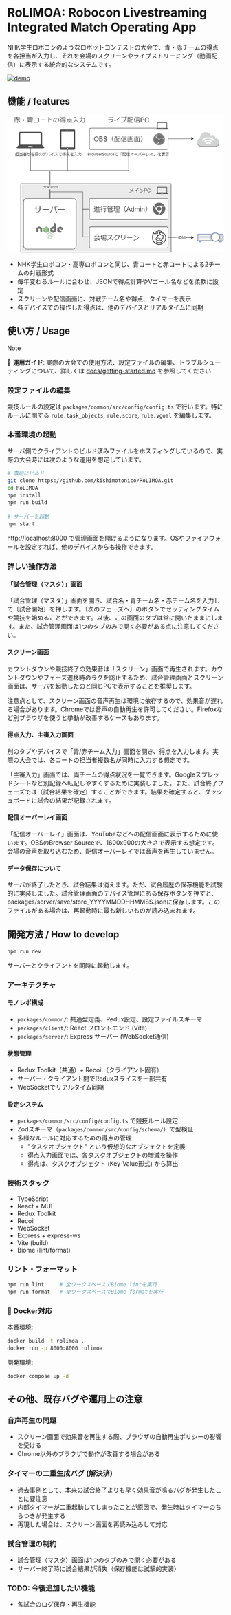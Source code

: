 # RoLIMOA: **Ro**bocon **L**ivestreaming **I**ntegrated **M**atch **O**perating **A**pp

NHK学生ロボコンのようなロボットコンテストの大会で、青・赤チームの得点を各担当が入力し、それを会場のスクリーンやライブストリーミング（動画配信）に表示する統合的なシステムです。

[![demo](./docs/images/demo-video.gif)](https://www.youtube.com/watch?v=NV2unpMqg-M)

## 機能 / features

![RoLIMOAの想定構成図](./docs/images/RoLIMOAの想定構成図.drawio.png)

- NHK学生ロボコン・高専ロボコンと同じ、青コートと赤コートによる2チームの対戦形式
- 毎年変わるルールに合わせ、JSONで得点計算やVゴール名などを柔軟に設定
- スクリーンや配信画面に、対戦チーム名や得点、タイマーを表示
- 各デバイスでの操作した得点は、他のデバイスとリアルタイムに同期


## 使い方 / Usage

> [!NOTE]
> 📖 **運用ガイド**: 実際の大会での使用方法、設定ファイルの編集、トラブルシューティングについて、詳しくは [docs/getting-started.md](./docs/getting-started.md) を参照してください

### 設定ファイルの編集

競技ルールの設定は `packages/common/src/config/config.ts` で行います。特にルールに関する `rule.task_objects`, `rule.score`, `rule.vgoal` を編集します。

### 本番環境の起動

サーバ側でクライアントのビルド済みファイルをホスティングしているので、実際の大会時には次のような運用を想定しています。

```bash
# 事前にビルド
git clone https://github.com/kishimotonico/RoLIMOA.git
cd RoLIMOA
npm install
npm run build

# サーバーを起動
npm start
```

http://localhost:8000 で管理画面を開けるようになります。OSやファイアウォールを設定すれば、他のデバイスからも操作できます。

### 詳しい操作方法

#### 「試合管理（マスタ）」画面

「試合管理（マスタ）」画面を開き、試合名・青チーム名・赤チーム名を入力して〔試合開始〕を押します。〔次のフェーズへ〕のボタンでセッティングタイムや競技を始めることができます。以後、この画面のタブは常に開いたままにします。また、試合管理画面は1つのタブのみで開く必要がある点に注意してください。

#### スクリーン画面

カウントダウンや競技終了の効果音は「スクリーン」画面で再生されます。カウントダウンやフェーズ遷移時のラグを防止するため、試合管理画面とスクリーン画面は、サーバを起動したのと同じPCで表示することを推奨します。

注意点として、スクリーン画面の音声再生は環境に依存するので、効果音が遅れる場合があります。Chromeでは音声の自動再生を許可してください。Firefoxなど別ブラウザを使うと挙動が改善するケースもあります。

#### 得点入力、主審入力画面

別のタブやデバイスで「青/赤チーム入力」画面を開き、得点を入力します。実際の大会では、各コートの担当者複数名が同時に入力する想定です。

「主審入力」画面では、両チームの得点状況を一覧できます。Googleスプレッドシートなど別記録へ転記しやすくするために実装しました。また、試合終了フェーズでは〔試合結果を確定〕することができます。結果を確定すると、ダッシュボードに試合の結果が記録されます。

#### 配信オーバーレイ画面

「配信オーバーレイ」画面は、YouTubeなどへの配信画面に表示するために使います。OBSのBrowser Sourceで、1600x900の大きさで表示する想定です。会場の音声を取り込むため、配信オーバーレイでは音声を再生していません。

#### データ保存について

サーバが終了したとき、試合結果は消えます。ただ、試合履歴の保存機能を試験的に実装しました。試合管理画面のデバイス管理にある保存ボタンを押すと、packages/server/save/store_YYYYMMDDHHMMSS.jsonに保存します。このファイルがある場合は、再起動時に最も新しいものが読み込まれます。


## 開発方法 / How to develop

```bash
npm run dev
```

サーバーとクライアントを同時に起動します。

### アーキテクチャ

#### モノレポ構成
- `packages/common/`: 共通型定義、Redux設定、設定ファイルスキーマ
- `packages/client/`: React フロントエンド (Vite)
- `packages/server/`: Express サーバー (WebSocket通信)

#### 状態管理
- Redux Toolkit（共通）+ Recoil（クライアント固有）
- サーバー・クライアント間でReduxスライスを一部共有
- WebSocketでリアルタイム同期

#### 設定システム
- `packages/common/src/config/config.ts` で競技ルール設定
- Zodスキーマ（`packages/common/src/config/schema/`）で型検証
- 多様なルールに対応するための得点の管理
    - "タスクオブジェクト" という仮想的なオブジェクトを定義
    - 得点入力画面では、各タスクオブジェクトの増減を操作
    - 得点は、タスクオブジェクト (Key-Value形式) から算出

### 技術スタック
- TypeScript
- React + MUI
- Redux Toolkit
- Recoil
- WebSocket
- Express + express-ws
- Vite (build)
- Biome (lint/format)

### リント・フォーマット

```bash
npm run lint     # 全ワークスペースでBiome lintを実行
npm run format   # 全ワークスペースでBiome formatを実行
```

### 🐋 Docker対応

本番環境:
```bash
docker build -t rolimoa .
docker run -p 8000:8000 rolimoa
```

開発環境:
```bash
docker compose up -d
```


## その他、既存バグや運用上の注意

### 音声再生の問題
- スクリーン画面で効果音を再生する際、ブラウザの自動再生ポリシーの影響を受ける
- Chrome以外のブラウザで動作が改善する場合がある

### タイマーの二重生成バグ (解決済)
- 過去事例として、本来の試合終了よりも早く効果音が鳴るバグが発生したことに要注意
- 内部タイマーが二重起動してしまったことが原因で、発生時はタイマーのちらつきが発生する
- 再現した場合は、スクリーン画面を再読み込みして対応

### 試合管理の制約
- 試合管理（マスタ）画面は1つのタブのみで開く必要がある
- サーバー終了時に試合結果が消失（保存機能は試験的実装）

### TODO: 今後追加したい機能
- 各試合のログ保存・再生機能
